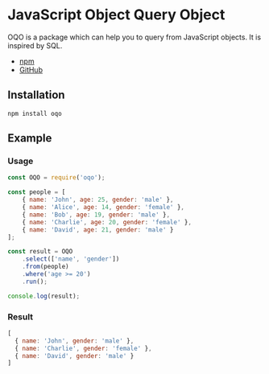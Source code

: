 # JavaScript Object Query Object

OQO is a package which can help you to query from JavaScript objects. It is inspired by SQL.

* [npm](https://www.npmjs.com/package/oqo)
* [GitHub](https://github.com/rulyox/oqo) 

## Installation

```shell script
npm install oqo
```

## Example

### Usage
```javascript
const OQO = require('oqo');

const people = [
    { name: 'John', age: 25, gender: 'male' },
    { name: 'Alice', age: 14, gender: 'female' },
    { name: 'Bob', age: 19, gender: 'male' },
    { name: 'Charlie', age: 20, gender: 'female' },
    { name: 'David', age: 21, gender: 'male' }
];

const result = OQO
    .select(['name', 'gender'])
    .from(people)
    .where('age >= 20')
    .run();

console.log(result);
```

### Result
```javascript
[
  { name: 'John', gender: 'male' },
  { name: 'Charlie', gender: 'female' },
  { name: 'David', gender: 'male' }
]
```
